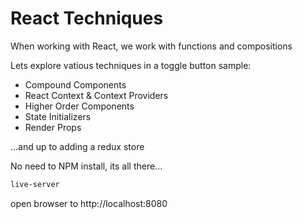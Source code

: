 # React Techniques

When working with React, we work with functions and compositions

Lets explore vatious techniques in a toggle button sample:

* Compound Components
* React Context & Context Providers
* Higher Order Components
* State Initializers 
* Render Props
 
...and up to adding a redux store 

No need to NPM install, its all there...
```bash
live-server
```

open browser to http://localhost:8080

